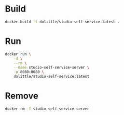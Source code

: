 
# Build
```sh
docker build -t dolittle/studio-self-service:latest .
```

# Run
```sh
docker run \
    -d \
    --rm \
    --name studio-self-service-server \
    -p 8080:8080 \
    dolittle/studio-self-service:latest
```

# Remove

```sh
docker rm -f studio-self-service-server
```

